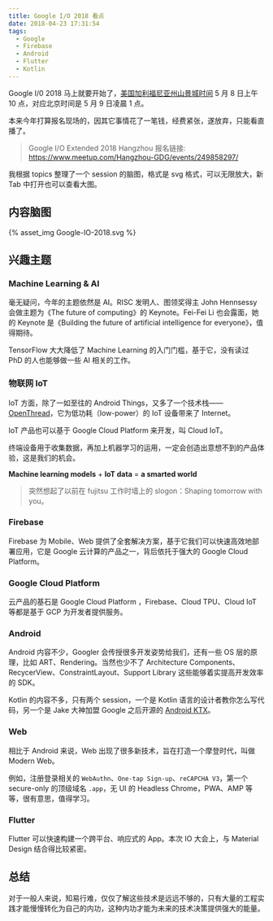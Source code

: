 ```yaml
---
title: Google I/O 2018 看点
date: 2018-04-23 17:31:54
tags: 
  - Google
  - Firebase
  - Android
  - Flutter
  - Kotlin
---
```


Google I/0 2018 马上就要开始了，[美国加利福尼亚州山景城时间](https://time.is/zh/Mountain%20View) 5 月 8 日上午 10 点，对应北京时间是 5 月 9 日凌晨 1 点。

本来今年打算报名现场的，因其它事情花了一笔钱，经费紧张，遂放弃，只能看直播了。

> Google I/O Extended 2018 Hangzhou 报名链接: https://www.meetup.com/Hangzhou-GDG/events/249858297/

我根据 topics 整理了一个 session 的脑图，格式是 svg 格式，可以无限放大，新 Tab 中打开也可以查看大图。

## 内容脑图

{% asset_img Google-IO-2018.svg %}

## 兴趣主题

### Machine Learning & AI
毫无疑问，今年的主题依然是 AI。RISC 发明人、图领奖得主 John Hennsessy 会做主题为《The future of computing》的 Keynote。Fei-Fei Li 也会露面，她的 Keynote 是《Building the future of artificial intelligence for everyone》，值得期待。

TensorFlow 大大降低了 Machine Learning 的入门门槛，基于它，没有读过 PhD 的人也能够做一些 AI 相关的工作。

### 物联网 IoT
IoT 方面，除了一如至往的 Android Things，又多了一个技术栈—— [OpenThread](https://github.com/openthread/openthread)，它为低功耗（low-power）的 IoT 设备带来了 Internet。

IoT 产品也可以基于 Google Cloud Platform 来开发，叫 Cloud IoT。

终端设备用于收集数据，再加上机器学习的运用，一定会创造出意想不到的产品体验，这是我们的机会。

**Machine learning models** + **IoT data** = **a smarted world**

> 突然想起了以前在 fujitsu 工作时墙上的 slogon：Shaping tomorrow with you。

### Firebase
Firebase 为 Mobile、Web 提供了全套解决方案，基于它我们可以快速高效地部署应用，它是 Google 云计算的产品之一，背后依托于强大的 Google Cloud Platform。

### Google Cloud Platform
云产品的基石是 Google Cloud Platform ，Firebase、Cloud TPU、Cloud IoT 等都是基于 GCP 为开发者提供服务。

### Android
Android 内容不少，Googler 会传授很多开发姿势给我们，还有一些 OS 层的原理，比如 ART、Rendering。当然也少不了 Architecture Components、RecycerView、ConstraintLayout、Support Library 这些能够着实提高开发效率的 SDK。

Kotlin 的内容不多，只有两个 session，一个是 Kotlin 语言的设计者教你怎么写代码，另一个是 Jake 大神加盟 Google 之后开源的 [Android KTX](https://github.com/android/android-ktx)。

### Web
相比于 Android 来说，Web 出现了很多新技术，旨在打造一个摩登时代，叫做 Modern Web。

例如，注册登录相关的 `WebAuthn`、`One-tap Sign-up`、`reCAPCHA V3`，第一个 secure-only 的顶级域名 `.app`，无 UI 的 Headless Chrome，PWA、AMP 等等，很有意思，值得学习。

### Flutter
Flutter 可以快速构建一个跨平台、响应式的 App。本次 IO 大会上，与 Material Design 结合得比较紧密。

## 总结
对于一般人来说，知易行难，仅仅了解这些技术是远远不够的，只有大量的工程实践才能慢慢转化为自己的内功，这种内功才能为未来的技术决策提供强大的能量。
